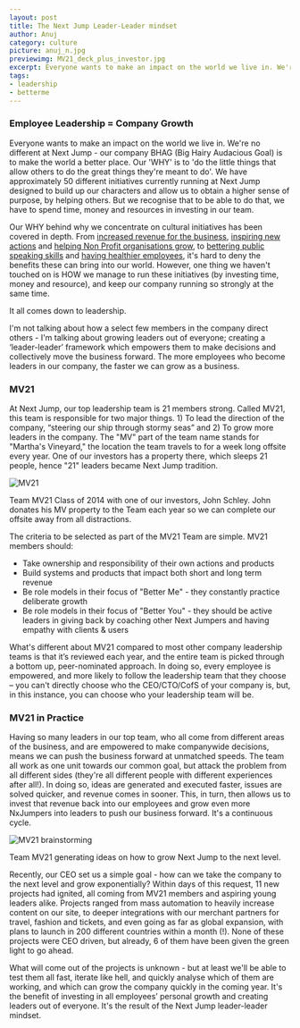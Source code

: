 ```yaml
---
layout: post
title: The Next Jump Leader-Leader mindset
author: Anuj
category: culture
picture: anuj_n.jpg
previewimg: MV21_deck_plus_investor.jpg
excerpt: Everyone wants to make an impact on the world we live in. We're no different at Next Jump - our company BHAG (Big Hairy Audacious Goal) is to make the world a better place. Our 'WHY' is to 'do the little things that allow others to do the great things they're meant to do'. We have approximately 50 different initiatives currently running at Next Jump designed to build up our characters and allow us to obtain a higher sense of purpose, by helping others.  But we recognise that to be able to do that, we have to spend time, money and resources in investing in our team.
tags:
- leadership
- betterme
---
```


### Employee Leadership = Company Growth

Everyone wants to make an impact on the world we live in. We're no different at Next Jump - our company BHAG (Big Hairy Audacious Goal) is to make the world a better place. Our 'WHY' is to 'do the little things that allow others to do the great things they're meant to do'. We have approximately 50 different initiatives currently running at Next Jump designed to build up our characters and allow us to obtain a higher sense of purpose, by helping others.  But we recognise that to be able to do that, we have to spend time, money and resources in investing in our team.

Our WHY behind why we concentrate on cultural initiatives has been covered in depth. From [increased revenue for the business][rndbudget], [inspiring new actions][givetakegrant]  and [helping Non Profit organisations grow][newphilanthropy], to [bettering public speaking skills][toastmasters] and [having healthier employees][lostweight], it's hard to deny the benefits these can bring into our world. However, one thing we haven't touched on is HOW we manage to run these initiatives (by investing time, money and resource), and keep our company running so strongly at the same time.

It all comes down to leadership.

I'm not talking about how a select few members in the company direct others - I'm talking about growing leaders out of everyone; creating a ‘leader-leader’ framework which empowers them to make decisions and collectively move the business forward. The more employees who become leaders in our company, the faster we can grow as a business.

### MV21

At Next Jump, our top leadership team is 21 members strong. Called MV21, this team is responsible for two major things. 1) To lead the direction of the company, “steering our ship through stormy seas” and 2) To grow more leaders in the company. The "MV" part of the team name stands for "Martha's Vineyard," the location the team travels to for a week long offsite every year. One of our investors has a property there, which sleeps 21 people, hence "21" leaders became Next Jump tradition.

![MV21](/images/MV21_deck_plus_investor.jpg)

<div class="imageSubtext">Team MV21 Class of 2014 with one of our investors, John Schley. John donates his MV property to the Team each year so we can complete our offsite away from all distractions.</div>

The criteria to be selected as part of the MV21 Team are simple. MV21 members should:
- Take ownership and responsibility of their own actions and products
- Build systems and products that impact both short and long term revenue
- Be role models in their focus of "Better Me" - they constantly practice deliberate growth 
- Be role models in their focus of "Better You" - they should be active leaders in giving back by coaching other Next Jumpers and having empathy with clients & users

What's different about MV21 compared to most other company leadership teams is that it’s reviewed each year, and the entire team is picked through a bottom up, peer-nominated approach. In doing so, every employee is empowered, and more likely to follow the leadership team that they choose  – you can't directly choose who the CEO/CTO/CofS of your company is, but, in this instance, you can choose who your leadership team will be.

### MV21 in Practice
Having so many leaders in our top team, who all come from different areas of the business, and are empowered to make companywide decisions, means we can push the business forward at unmatched speeds. The team all work as one unit towards our common goal, but attack the problem from all different sides (they're all different people with different experiences after all!). In doing so, ideas are generated and executed faster, issues are solved quicker, and revenue comes in sooner. This, in turn, then allows us to invest that revenue back into our employees and grow even more NxJumpers into leaders to push our business forward. It's a continuous cycle.

![MV21 brainstorming](/images/MV21_intro_sheets.jpg)

<div class="imageSubtext">Team MV21 generating ideas on how to grow Next Jump to the next level.</div>

Recently, our CEO set us a simple goal - how can we take the company to the next level and grow exponentially? Within days of this request, 11 new projects had ignited, all coming from MV21 members and aspiring young leaders alike. Projects ranged from mass automation to heavily increase content on our site, to deeper integrations with our merchant partners for travel, fashion and tickets, and even going as far as global expansion, with plans to launch in 200 different countries within a month (!). None of these projects were CEO driven, but already, 6 of them have been given the green light to go ahead.

What will come out of the projects is unknown - but at least we'll be able to test them all fast, iterate like hell, and quickly analyse which of them are working, and which can grow the company quickly in the coming year. It's the benefit of investing in all employees’ personal growth and creating leaders out of everyone. It's the result of the Next Jump leader-leader mindset.

[rndbudget]: /ceooffice/what-is-your-r-d-budget-and-where-does-it-go.html
[givetakegrant]: /culture/ceo-talks-give-and-take-with-adam-grant.html
[newphilanthropy]: /culture/a-new-philanthropy-donating-our-best-asset-our.html
[toastmasters]: /culture/finding-my-voice-at-next-jump.html
[lostweight]: /culture/how-i-lost-weight-at-work.html
